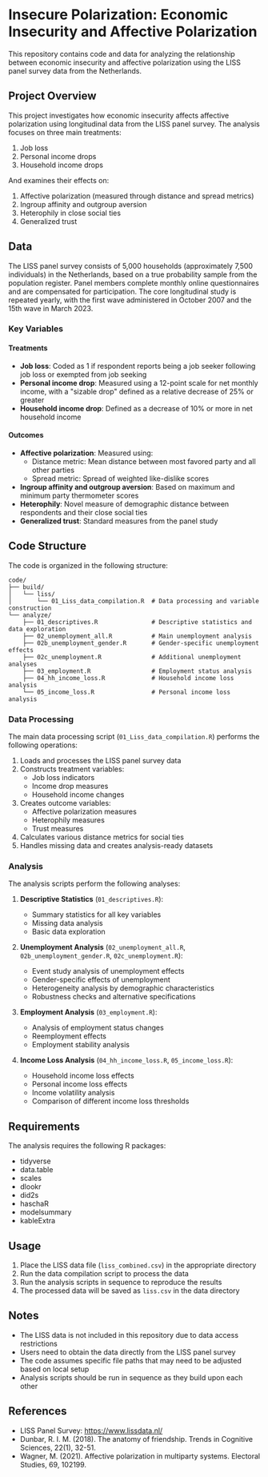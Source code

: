# Insecure Polarization: Economic Insecurity and Affective Polarization

This repository contains code and data for analyzing the relationship between economic insecurity and affective polarization using the LISS panel survey data from the Netherlands.

## Project Overview

This project investigates how economic insecurity affects affective polarization using longitudinal data from the LISS panel survey. The analysis focuses on three main treatments:
1. Job loss
2. Personal income drops
3. Household income drops

And examines their effects on:
1. Affective polarization (measured through distance and spread metrics)
2. Ingroup affinity and outgroup aversion
3. Heterophily in close social ties
4. Generalized trust

## Data

The LISS panel survey consists of 5,000 households (approximately 7,500 individuals) in the Netherlands, based on a true probability sample from the population register. Panel members complete monthly online questionnaires and are compensated for participation. The core longitudinal study is repeated yearly, with the first wave administered in October 2007 and the 15th wave in March 2023.

### Key Variables

#### Treatments
- **Job loss**: Coded as 1 if respondent reports being a job seeker following job loss or exempted from job seeking
- **Personal income drop**: Measured using a 12-point scale for net monthly income, with a "sizable drop" defined as a relative decrease of 25% or greater
- **Household income drop**: Defined as a decrease of 10% or more in net household income

#### Outcomes
- **Affective polarization**: Measured using:
  - Distance metric: Mean distance between most favored party and all other parties
  - Spread metric: Spread of weighted like-dislike scores
- **Ingroup affinity and outgroup aversion**: Based on maximum and minimum party thermometer scores
- **Heterophily**: Novel measure of demographic distance between respondents and their close social ties
- **Generalized trust**: Standard measures from the panel study

## Code Structure

The code is organized in the following structure:

```
code/
├── build/
│   └── liss/
│       └── 01_Liss_data_compilation.R  # Data processing and variable construction
└── analyze/
    ├── 01_descriptives.R               # Descriptive statistics and data exploration
    ├── 02_unemployment_all.R           # Main unemployment analysis
    ├── 02b_unemployment_gender.R       # Gender-specific unemployment effects
    ├── 02c_unemployment.R              # Additional unemployment analyses
    ├── 03_employment.R                 # Employment status analysis
    ├── 04_hh_income_loss.R             # Household income loss analysis
    └── 05_income_loss.R                # Personal income loss analysis
```

### Data Processing

The main data processing script (`01_Liss_data_compilation.R`) performs the following operations:

1. Loads and processes the LISS panel survey data
2. Constructs treatment variables:
   - Job loss indicators
   - Income drop measures
   - Household income changes
3. Creates outcome variables:
   - Affective polarization measures
   - Heterophily measures
   - Trust measures
4. Calculates various distance metrics for social ties
5. Handles missing data and creates analysis-ready datasets

### Analysis

The analysis scripts perform the following analyses:

1. **Descriptive Statistics** (`01_descriptives.R`):
   - Summary statistics for all key variables
   - Missing data analysis
   - Basic data exploration

2. **Unemployment Analysis** (`02_unemployment_all.R`, `02b_unemployment_gender.R`, `02c_unemployment.R`):
   - Event study analysis of unemployment effects
   - Gender-specific effects of unemployment
   - Heterogeneity analysis by demographic characteristics
   - Robustness checks and alternative specifications

3. **Employment Analysis** (`03_employment.R`):
   - Analysis of employment status changes
   - Reemployment effects
   - Employment stability analysis

4. **Income Loss Analysis** (`04_hh_income_loss.R`, `05_income_loss.R`):
   - Household income loss effects
   - Personal income loss effects
   - Income volatility analysis
   - Comparison of different income loss thresholds

## Requirements

The analysis requires the following R packages:
- tidyverse
- data.table
- scales
- dlookr
- did2s
- haschaR
- modelsummary
- kableExtra

## Usage

1. Place the LISS data file (`liss_combined.csv`) in the appropriate directory
2. Run the data compilation script to process the data
3. Run the analysis scripts in sequence to reproduce the results
4. The processed data will be saved as `liss.csv` in the data directory

## Notes

- The LISS data is not included in this repository due to data access restrictions
- Users need to obtain the data directly from the LISS panel survey
- The code assumes specific file paths that may need to be adjusted based on local setup
- Analysis scripts should be run in sequence as they build upon each other

## References

- LISS Panel Survey: https://www.lissdata.nl/
- Dunbar, R. I. M. (2018). The anatomy of friendship. Trends in Cognitive Sciences, 22(1), 32-51.
- Wagner, M. (2021). Affective polarization in multiparty systems. Electoral Studies, 69, 102199.